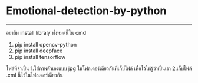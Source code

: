 # Emotional-detection-by-python
----------------------------------------
อย่าลืม install libraly ทั้งหมดนี้ใน cmd 
1. pip install opencv-python
2. pip install deepface
3. pip install tensorflow

ไฟล์ที่จำเป็น
1.ใส่ภาพตัวเองแบบ jpg ในโฟลเดอร์เดียวกันที่เก็บไฟล์ เพื่อไว้ให้รู้ว่าเป็นเรา
2.เก็บไฟล์ .xml นี้ไว้ในโฟลเดอร์เดียวกัน
